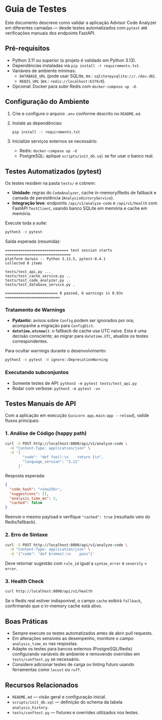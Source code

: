 # Guia de Testes

Este documento descreve como validar a aplicação Advisor Code Analyzer em diferentes camadas — desde testes automatizados com `pytest` até verificações manuais dos endpoints FastAPI.

## Pré-requisitos

- Python 3.11 ou superior (o projeto é validado em Python 3.13).
- Dependências instaladas via `pip install -r requirements.txt`.
- Variáveis de ambiente mínimas:
  - `DATABASE_URL` (pode usar SQLite, ex.: `sqlite+pysqlite:///./dev.db`).
  - `REDIS_URL` (ex.: `redis://localhost:6379/0`).
- Opcional: Docker para subir Redis com `docker-compose up -d`.

## Configuração do Ambiente

1. Crie e configure o arquivo `.env` conforme descrito no `README.md`.
2. Instale as dependências:

   ```bash
   pip install -r requirements.txt
   ```

3. Inicialize serviços externos se necessário:
   - Redis: `docker-compose up -d`
   - PostgreSQL: aplique `scripts/init_db.sql` se for usar o banco real.

## Testes Automatizados (pytest)

Os testes residem na pasta `tests/` e cobrem:

- **Unidade**: regras do `CodeAnalyzer`, cache in-memory/Redis de fallback e camada de persistência (`AnalysisHistoryService`).
- **Integração leve**: endpoints `/api/v1/analyze-code` e `/api/v1/health` com FastAPI `TestClient`, usando banco SQLite em memória e cache em memória.

Execute toda a suíte:

```bash
python3 -m pytest
```

Saída esperada (resumida):

```
============================= test session starts ==============================
platform darwin -- Python 3.13.5, pytest-8.4.1
collected 8 items

tests/test_api.py ...
tests/test_cache_service.py ..
tests/test_code_analyzer.py ..
tests/test_database_service.py .

======================== 8 passed, 6 warnings in 0.03s =========================
```

### Tratamento de Warnings

- **Pydantic**: avisos sobre `Config` podem ser ignorados por ora; acompanhe a migração para `ConfigDict`.
- **`datetime.utcnow()`**: o fallback de cache usa UTC naive. Esta é uma decisão consciente; ao migrar para `datetime.UTC`, atualize os testes correspondentes.

Para ocultar warnings durante o desenvolvimento:

```bash
python3 -m pytest -W ignore::DeprecationWarning
```

### Executando subconjuntos

- Somente testes de API: `python3 -m pytest tests/test_api.py`
- Rodar com verbose: `python3 -m pytest -vv`

## Testes Manuais de API

Com a aplicação em execução (`uvicorn app.main:app --reload`), valide fluxos principais:

### 1. Análise de Código (happy path)

```bash
curl -X POST http://localhost:8000/api/v1/analyze-code \
  -H "Content-Type: application/json" \
  -d '{
        "code": "def foo():\n    return 1\n",
        "language_version": "3.11"
      }'
```

Resposta esperada:

```json
{
  "code_hash": "<sha256>",
  "suggestions": [],
  "analysis_time_ms": 3,
  "cached": false
}
```

Reenvie o mesmo payload e verifique `"cached": true` (resultado veio do Redis/fallback).

### 2. Erro de Sintaxe

```bash
curl -X POST http://localhost:8000/api/v1/analyze-code \
  -H "Content-Type: application/json" \
  -d '{"code": "def broken(:\n    pass"}'
```

Deve retornar sugestão com `rule_id` igual a `syntax_error` e `severity` = `error`.

### 3. Health Check

```bash
curl http://localhost:8000/api/v1/health
```

Se o Redis real estiver indisponível, o campo `cache` exibirá `fallback`, confirmando que o in-memory cache está ativo.

## Boas Práticas

- Sempre execute os testes automatizados antes de abrir pull requests.
- Em alterações sensíveis ao desempenho, monitore o campo `analysis_time_ms` nas respostas.
- Adapte os testes para bancos externos (PostgreSQL/Redis) configurando variáveis de ambiente e removendo overrides em `tests/conftest.py` se necessário.
- Considere adicionar testes de carga ou linting futuro usando ferramentas como `locust` ou `ruff`.

## Recursos Relacionados

- `README.md` — visão geral e configuração inicial.
- `scripts/init_db.sql` — definição do schema da tabela `analysis_history`.
- `tests/conftest.py` — fixtures e overrides utilizados nos testes.


